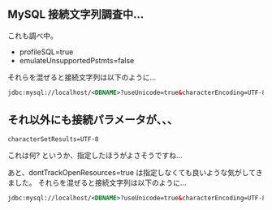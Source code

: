 ## MySQL 接続文字列調査中...


これも調べ中。

* profileSQL=true
* emulateUnsupportedPstmts=false


それらを混ぜると接続文字列は以下のように...


```xml
jdbc:mysql://localhost/<DBNAME>?useUnicode=true&characterEncoding=UTF-8&useCursorFetch=true&defaultFetchSize=128&useServerPrepStmts=true&emulateUnsupportedPstmts=false&dontTrackOpenResources=true&profileSQL=true
```



## それ以外にも接続パラメータが、、、


```xml
characterSetResults=UTF-8
```

これは何? というか、指定したほうがよさそうですね...

あと、dontTrackOpenResources=true は指定しなくても良いような気がしてきました。
それらを混ぜると接続文字列は以下のように...


```xml
jdbc:mysql://localhost/<DBNAME>?useUnicode=true&characterEncoding=UTF-8&characterSetResults=UTF-8&useCursorFetch=true&defaultFetchSize=128&useServerPrepStmts=true&emulateUnsupportedPstmts=false&profileSQL=true
```


